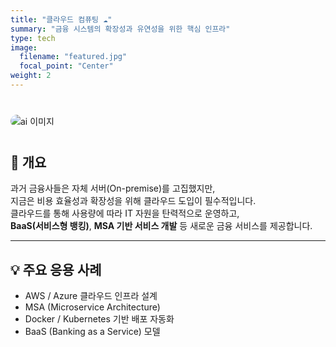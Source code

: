 ```yaml
---
title: "클라우드 컴퓨팅 ☁️"
summary: "금융 시스템의 확장성과 유연성을 위한 핵심 인프라"
type: tech
image:
  filename: "featured.jpg"
  focal_point: "Center"
weight: 2
---
```


<div style="margin: 40px 0;">
  <img 
    src="https://images.unsplash.com/photo-1690627931320-16ac56eb2588?ixlib=rb-4.1.0&ixid=M3wxMjA3fDB8MHxzZWFyY2h8Mnx8Y2xvdWQlMjBjb21wdXRpbmd8ZW58MHx8MHx8fDI%3D&auto=format&fit=crop&q=60&w=1200"
    alt="ai 이미지" 
    style="max-width: 100%; border-radius: 10px;"
  >
</div>

## 📌 개요  
과거 금융사들은 자체 서버(On-premise)를 고집했지만,  
지금은 비용 효율성과 확장성을 위해 클라우드 도입이 필수적입니다.  
클라우드를 통해 사용량에 따라 IT 자원을 탄력적으로 운영하고,  
**BaaS(서비스형 뱅킹)**, **MSA 기반 서비스 개발** 등 새로운 금융 서비스를 제공합니다.  

---

## 💡 주요 응용 사례  
- AWS / Azure 클라우드 인프라 설계  
- MSA (Microservice Architecture)  
- Docker / Kubernetes 기반 배포 자동화  
- BaaS (Banking as a Service) 모델  